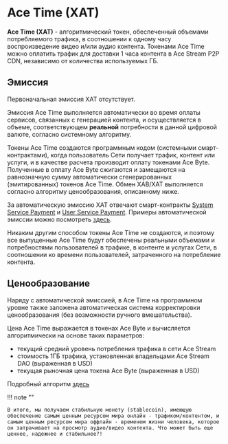 # Ace Time (XAT)

**Ace Time (XAT)** - алгоритмический токен, обеспеченный объемами потребляемого трафика, в соотношении к одному часу воспроизведение видео и/или аудио контента. Токенами Ace Time можно оплатить трафик для доставки 1 часа контента в Ace Stream P2P CDN, независимо от количества используемых ГБ.


## Эмиссия

Первоначальная эмиссия XAT отсутствует.

Эмиссия Ace Time выполняется автоматически во время оплаты сервисов, связанных с генерацией контента, и осуществляется в объеме, соответствующем **реальной** потребности в данной цифровой валюте, согласно системному алгоритму.

Токены Ace Time создаются программным кодом (системными смарт-контрактами), когда пользователь Сети получает трафик, контент или услуги, и в качестве расчета производит оплату токенами Ace Byte. Полученные в оплату Ace Byte сжигаются и замещаются на равнозначную сумму автоматически сгенерированных (эмитированных) токенов Ace Time. Обмен XAB/XAT выполняется согласно алгоритму ценообразования, описанному ниже.

За автоматическую эмиссию XAT отвечают смарт-контракты [System Service Payment][9] и [User Service Payment][10].
Примеры автоматической эмиссии можно посмотреть [здесь][11].

Никаким другим способом токены Ace Time не создаются, и поэтому все выпущенные Ace Time будут обеспечены реальными объемами и потребностями пользователей в трафике, в контенте и услугах Сети, в соотношении ко времени пользователей, затраченного на потребление контента.


## Ценообразование

Наряду с автоматической эмиссией, в Ace Time на программном уровне также заложена автоматическая система корректировки ценообразования (без возможности ручного вмешательства).

Цена Ace Time выражается в токенах Ace Byte и вычисляется алгоритмически на основе таких параметров:

- текущий средний уровень потребления трафика в сети Ace Stream
- стоимость 1ГБ трафика, установленная владельцами Ace Stream DAO (выраженная в USD)
- текущая рыночная цена токена Ace Byte (выраженная в USD)

Подробный алгоритм [здесь][8]


!!! note ""

    В итоге, мы получаем стабильную монету (stablecoin), имеющую обеспечение самым ценным ресурсом мира онлайн - трафиком/контентом, и самым ценным ресурсом мира оффлайн - временем жизни человека, которое он затрачивает на просмотр аудио/видео контента. Что может быть еще ценнее, надежнее и стабильнее?!


[1]: ../glossary/system-smart-contracts.md
[2]: ../services/premium-pool.md
[3]: exchange.md
[4]: ../glossary/system-pools.md#lockedpool
[5]: ../system-tokens/ace-time.md
[6]: ../system-tokens/ace-byte.md
[7]: ../system-tokens/ace-asset.md
[8]: ../traffic-payments/traffic-price.md
[9]: ../list-of-operations/system-service-payment.md
[10]: ../list-of-operations/user-service-payment.md
[11]: examples.md
